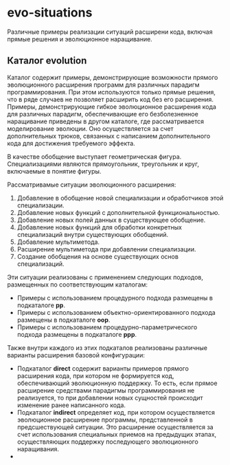 # evo-situations
Различные примеры реализации ситуаций расширени кода, включая прямые решения и эволюционное наращивание.

## Каталог evolution

Каталог содержит примеры, демонстрирующие возможности прямого эволюционного расширения программ для различных парадигм программирования. При этом используются только прямые решения, что в ряде случаев не позволяет расширить код без его расширения. Примеры, демонстрирующие гибкое эволюционное расширения кода для различных парадигм, обеспечивающие его безболезненное наращивание приведены в другом каталоге, где рассматривается моделирование эволюции. Оно осуществляется за счет дополнительных трюков, связанных с написанием дополнительного кода для достижения требуемого эффекта.

В качестве обобщение выступает геометрическая фигура. Специализациями являются прямоугольник, треугольник и круг, включаемые в понятие фигуры.

Рассматривамые ситуации эволюционного расширения:

1. Добавление в обобщение новой специализации и обработчиков этой специализации.
2. Добавление новых функций с дополнительной функциональностью.
3. Добавление новых полей данных в существующее обобщение.
4. Добавление новых функций для обработки конкретных специализаций внутри существующих обобщений.
5. Добавление мультиметода.
6. Расширение мультиметода при добавлении специализации.
7. Создание обобщения на основе существующих основ специализаций.

Эти ситуации реализованы с применением следующих подходов, размещенных по соответствующим каталогам:

- Примеры с использованием процедурного подхода размещены в подкаталоге **pp**.
- Примеры с использованием объектно-ориентированного подхода размещены в подкаталоге **oop**.
- Примеры с использованием процедурно-параметрического подхода размещены в подкаталоге **ppp**.

Также внутри каждого из этих подкаталов реализованы различные варианты расширения базовой конфигурации:

- Подкаталог **direct** содержит варианты примеров прямого расширения кода, при котором не формируется код, обеспечивающий эволюционную поддержку. То есть, если прямое расширение средствами парадигмы программирования не реализуется, то при добавлении новых сущностей происходит изменение ранее написанного кода.
- Подкаталог **indirect** определяет код, при котором осуществляется эволюционное расширение программы, представленной в предсшествующей ситуации. Это расширение осуществляется за счет использования специальных приемов на предыдущих этапах, осуществляющих поддержку последующего эволюционного наращивания.
- 